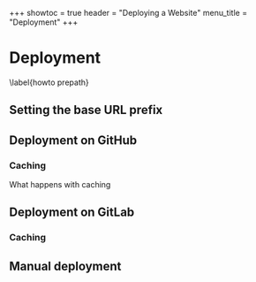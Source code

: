+++
showtoc = true
header = "Deploying a Website"
menu_title = "Deployment"
+++

# Deployment

\label{howto prepath}

## Setting the base URL prefix

## Deployment on GitHub

### Caching

What happens with caching

## Deployment on GitLab

### Caching

## Manual deployment
